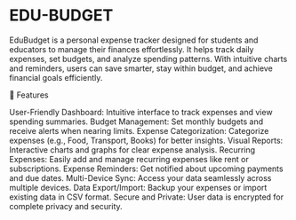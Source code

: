 # EDU-BUDGET
EduBudget is a personal expense tracker designed for students and educators to manage their finances effortlessly. It helps track daily expenses, set budgets, and analyze spending patterns. With intuitive charts and reminders, users can save smarter, stay within budget, and achieve financial goals efficiently.


🚀 Features

User-Friendly Dashboard: Intuitive interface to track expenses and view spending summaries.
Budget Management: Set monthly budgets and receive alerts when nearing limits.
Expense Categorization: Categorize expenses (e.g., Food, Transport, Books) for better insights.
Visual Reports: Interactive charts and graphs for clear expense analysis.
Recurring Expenses: Easily add and manage recurring expenses like rent or subscriptions.
Expense Reminders: Get notified about upcoming payments and due dates.
Multi-Device Sync: Access your data seamlessly across multiple devices.
Data Export/Import: Backup your expenses or import existing data in CSV format.
Secure and Private: User data is encrypted for complete privacy and security.



